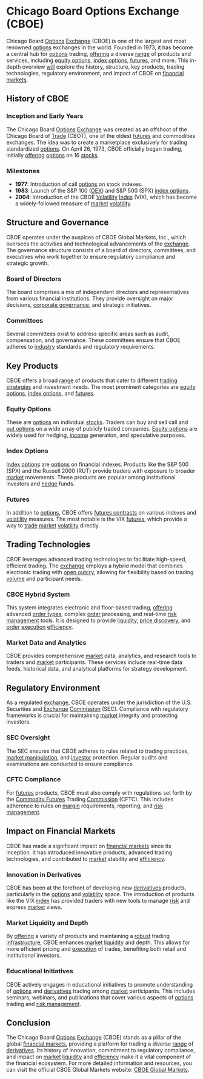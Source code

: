 # Chicago Board Options Exchange (CBOE)

Chicago Board [Options](../o/options.md) [Exchange](../e/exchange.md) (CBOE) is one of the largest and most renowned [options](../o/options.md) exchanges in the world. Founded in 1973, it has become a central hub for [options](../o/options.md) trading, [offering](../o/offering.md) a diverse [range](../r/range.md) of products and services, including [equity options](../e/equity_options.md), [index options](../i/index_options.md), [futures](../f/futures.md), and more. This in-depth overview [will](../w/will.md) explore the history, structure, key products, trading technologies, regulatory environment, and impact of CBOE on [financial markets](../f/financial_market.md).

## History of CBOE

### Inception and Early Years
The Chicago Board [Options](../o/options.md) [Exchange](../e/exchange.md) was created as an offshoot of the Chicago Board of [Trade](../t/trade.md) (CBOT), one of the oldest [futures](../f/futures.md) and commodities exchanges. The idea was to create a marketplace exclusively for trading standardized [options](../o/options.md). On April 26, 1973, CBOE officially began trading, initially [offering](../o/offering.md) [options](../o/options.md) on 16 [stocks](../s/stock.md).

### Milestones
- **1977**: Introduction of call [options](../o/options.md) on stock indexes.
- **1983**: Launch of the S&P 100 ([OEX](../o/oex.md)) and S&P 500 (SPX) [index options](../i/index_options.md).
- **2004**: Introduction of the CBOE [Volatility](../v/volatility.md) [Index](../i/index.md) (VIX), which has become a widely-followed measure of [market](../m/market.md) [volatility](../v/volatility.md).

## Structure and Governance

CBOE operates under the auspices of CBOE Global Markets, Inc., which oversees the activities and technological advancements of the [exchange](../e/exchange.md). The governance structure consists of a board of directors, committees, and executives who work together to ensure regulatory compliance and strategic growth.

### Board of Directors
The board comprises a mix of independent directors and representatives from various financial institutions. They provide oversight on major decisions, [corporate governance](../c/corporate_governance.md), and strategic initiatives.

### Committees
Several committees exist to address specific areas such as audit, compensation, and governance. These committees ensure that CBOE adheres to [industry](../i/industry.md) standards and regulatory requirements.

## Key Products

CBOE offers a broad [range](../r/range.md) of products that cater to different [trading strategies](../t/trading_strategies.md) and investment needs. The most prominent categories are [equity options](../e/equity_options.md), [index options](../i/index_options.md), and [futures](../f/futures.md).

### Equity Options
These are [options](../o/options.md) on individual [stocks](../s/stock.md). Traders can buy and sell call and [put options](../p/put_options.md) on a wide array of publicly traded companies. [Equity options](../e/equity_options.md) are widely used for hedging, [income](../i/income.md) generation, and speculative purposes.

### Index Options
[Index options](../i/index_options.md) are [options](../o/options.md) on financial indexes. Products like the S&P 500 (SPX) and the Russell 2000 (RUT) provide traders with exposure to broader [market](../m/market.md) movements. These products are popular among institutional investors and [hedge](../h/hedge.md) funds.

### Futures
In addition to [options](../o/options.md), CBOE offers [futures contracts](../f/futures_contracts.md) on various indexes and [volatility](../v/volatility.md) measures. The most notable is the VIX [futures](../f/futures.md), which provide a way to [trade](../t/trade.md) [market](../m/market.md) [volatility](../v/volatility.md) directly.

## Trading Technologies

CBOE leverages advanced trading technologies to facilitate high-speed, efficient trading. The [exchange](../e/exchange.md) employs a hybrid model that combines electronic trading with [open outcry](../o/open_outcry.md), allowing for flexibility based on trading [volume](../v/volume.md) and participant needs.

### CBOE Hybrid System
This system integrates electronic and floor-based trading, [offering](../o/offering.md) advanced [order types](../o/order_types_in_trading.md), complex [order](../o/order.md) processing, and real-time [risk management](../r/risk_management.md) tools. It is designed to provide [liquidity](../l/liquidity.md), [price discovery](../p/price_discovery.md), and [order](../o/order.md) [execution](../e/execution.md) [efficiency](../e/efficiency.md).

### Market Data and Analytics
CBOE provides comprehensive [market](../m/market.md) data, analytics, and research tools to traders and [market](../m/market.md) participants. These services include real-time data feeds, historical data, and analytical platforms for strategy development.

## Regulatory Environment

As a regulated [exchange](../e/exchange.md), CBOE operates under the jurisdiction of the U.S. Securities and [Exchange](../e/exchange.md) [Commission](../c/commission.md) (SEC). Compliance with regulatory frameworks is crucial for maintaining [market](../m/market.md) integrity and protecting investors.

### SEC Oversight
The SEC ensures that CBOE adheres to rules related to trading practices, [market manipulation](../m/market_manipulation.md), and [investor](../i/investor.md) protection. Regular audits and examinations are conducted to ensure compliance.

### CFTC Compliance
For [futures](../f/futures.md) products, CBOE must also comply with regulations set forth by the [Commodity Futures](../c/commodity_futures.md) Trading [Commission](../c/commission.md) (CFTC). This includes adherence to rules on [margin](../m/margin.md) requirements, reporting, and [risk management](../r/risk_management.md).

## Impact on Financial Markets

CBOE has made a significant impact on [financial markets](../f/financial_market.md) since its inception. It has introduced innovative products, advanced trading technologies, and contributed to [market](../m/market.md) stability and [efficiency](../e/efficiency.md).

### Innovation in Derivatives
CBOE has been at the forefront of developing new [derivatives](../d/derivatives.md) products, particularly in the [options](../o/options.md) and [volatility](../v/volatility.md) space. The introduction of products like the VIX [index](../i/index.md) has provided traders with new tools to manage [risk](../r/risk.md) and express [market](../m/market.md) views.

### Market Liquidity and Depth
By [offering](../o/offering.md) a variety of products and maintaining a [robust](../r/robust.md) trading [infrastructure](../i/infrastructure.md), CBOE enhances [market](../m/market.md) [liquidity](../l/liquidity.md) and depth. This allows for more efficient pricing and [execution](../e/execution.md) of trades, benefiting both retail and institutional investors.

### Educational Initiatives
CBOE actively engages in educational initiatives to promote understanding of [options](../o/options.md) and [derivatives](../d/derivatives.md) trading among [market](../m/market.md) participants. This includes seminars, webinars, and publications that cover various aspects of [options](../o/options.md) trading and [risk management](../r/risk_management.md).

## Conclusion

The Chicago Board [Options](../o/options.md) [Exchange](../e/exchange.md) (CBOE) stands as a pillar of the global [financial markets](../f/financial_market.md), providing a platform for trading a diverse [range](../r/range.md) of [derivatives](../d/derivatives.md). Its history of innovation, commitment to regulatory compliance, and impact on [market](../m/market.md) [liquidity](../l/liquidity.md) and [efficiency](../e/efficiency.md) make it a vital component of the financial ecosystem. For more detailed information and resources, you can visit the official CBOE Global Markets website: [CBOE Global Markets](https://www.cboe.com/).